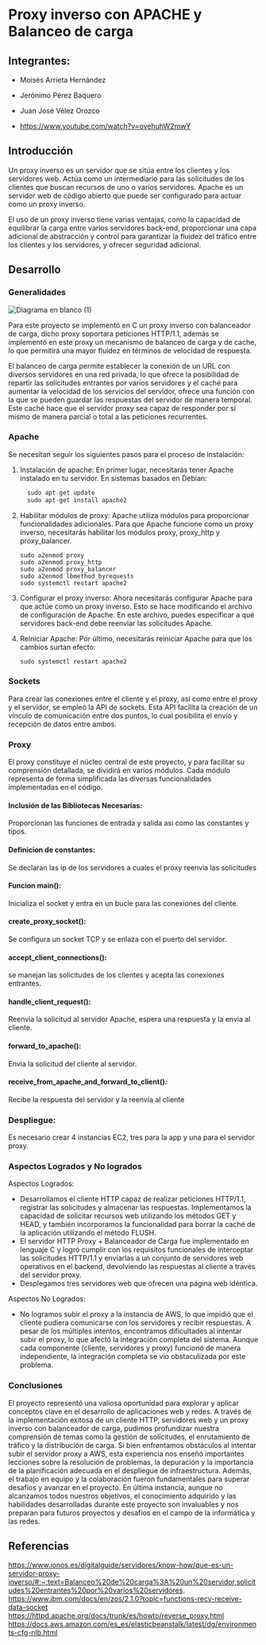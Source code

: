 # Proxy inverso con APACHE y Balanceo de carga
## Integrantes:
- Moisés Arrieta Hernández
- Jerónimo Pérez Baquero
- Juan José Vélez Orozco

- https://www.youtube.com/watch?v=ovehuhW2mwY

## Introducción
Un proxy inverso es un servidor que se sitúa entre los clientes y los servidores web. Actúa como un intermediario para las solicitudes de los clientes que buscan recursos de uno o varios servidores. Apache es un servidor web de código abierto que puede ser configurado para actuar como un proxy inverso.

El uso de un proxy inverso tiene varias ventajas, como la capacidad de equilibrar la carga entre varios servidores back-end, proporcionar una capa adicional de abstracción y control para garantizar la fluidez del tráfico entre los clientes y los servidores, y ofrecer seguridad adicional.

## Desarrollo
### Generalidades
![Diagrama en blanco (1)](https://github.com/JeroZp/Proxy-Inverso/assets/100315964/c04d7068-8e41-43b8-b965-47ec04a6cbd9)

Para este proyecto se implementó en C un proxy inverso con balanceador de carga, dicho proxy soportara peticiones HTTP/1.1, además se implementó en este proxy un mecanismo de balanceo de carga y de cache, lo que permitirá una mayor fluidez en términos de velocidad de respuesta.

El balanceo de carga permite establecer la conexión de un URL con diversos servidores en una red privada, lo que ofrece la posibilidad de repartir las solicitudes entrantes por varios servidores y el caché 
para aumentar la velocidad de los servicios del servidor, ofrece una función con la que se pueden guardar las respuestas del servidor de manera temporal. Este caché hace que el servidor proxy sea capaz de responder por sí mismo de manera parcial o total a las peticiones recurrentes.

### Apache 
Se necesitan seguir los siguientes pasos para el proceso de instalación:
1. Instalación de apache: En primer lugar, necesitarás tener Apache instalado en tu servidor. En sistemas basados en Debian:
   ```C
     sudo apt-get update
     sudo apt-get install apache2
   ```
2. Habilitar módulos de proxy: Apache utiliza módulos para proporcionar funcionalidades adicionales. Para que Apache funcione como un proxy inverso, necesitarás habilitar los módulos proxy, proxy_http y proxy_balancer.
   ```
   sudo a2enmod proxy
   sudo a2enmod proxy_http
   sudo a2enmod proxy_balancer
   sudo a2enmod lbmethod_byrequests
   sudo systemctl restart apache2
   ```
3. Configurar el proxy inverso: Ahora necesitarás configurar Apache para que actúe como un proxy inverso. Esto se hace modificando el archivo de configuración de Apache. En este archivo, puedes especificar a qué servidores back-end debe reenviar las solicitudes Apache.
   
4. Reiniciar Apache: Por último, necesitarás reiniciar Apache para que los cambios surtan efecto:
   ```
   sudo systemctl restart apache2
   ```
### Sockets
Para crear las conexiones entre el cliente y el proxy, así como entre el proxy y el servidor, se empleó la API de sockets. Esta API facilita la creación de un vínculo de comunicación entre dos puntos, lo cual posibilita el envío y recepción de datos entre ambos.

### Proxy
El proxy constituye el núcleo central de este proyecto, y para facilitar su comprensión detallada, se dividirá en varios módulos. Cada módulo representa de forma simplificada las diversas funcionalidades implementadas en el código.
#### Inclusión de las Bibliotecas Necesarias: 
Proporcionan las funciones de entrada y salida asi como las constantes y tipos.
#### Definicion de constantes:
Se declaran las ip de los servidores a cuales el proxy reenvia las solicitudes
#### Funcion main():
Inicializa el socket y entra en un bucle para las conexiones del cliente.
#### create_proxy_socket():
Se configura un socket TCP y se enlaza con el puerto del servidor.
#### accept_client_connections():
se manejan las solicitudes de los clientes y acepta las conexiones entrantes.
#### handle_client_request():
Reenvia la solicitud al servidor Apache, espera una respuesta y la envia al cliente.
#### forward_to_apache():
Envia la solicitud del cliente al servidor.
#### receive_from_apache_and_forward_to_client():
Recibe la respuesta del servidor y la reenvía al cliente

### Despliegue:
Es necesario crear 4 instancias EC2, tres para la app y una para el servidor proxy.


### Aspectos Logrados y No logrados
Aspectos Logrados:
- Desarrollamos el cliente HTTP capaz de realizar peticiones HTTP/1.1, registrar las solicitudes y almacenar las respuestas. Implementamos la capacidad de solicitar recursos web utilizando los métodos GET y HEAD, y también incorporamos la funcionalidad para borrar la caché de la aplicación utilizando el método FLUSH.
- El servidor HTTP Proxy + Balanceador de Carga fue implementado en lenguaje C y logró cumplir con los requisitos funcionales de interceptar las solicitudes HTTP/1.1 y enviarlas a un conjunto de servidores web operativos en el backend, devolviendo las respuestas al cliente a través del servidor proxy.
- Desplegamos tres servidores web que ofrecen una página web idéntica.

Aspectos No Logrados:
- No logramos subir el proxy a la instancia de AWS, lo que impidió que el cliente pudiera comunicarse con los servidores y recibir respuestas. A pesar de los múltiples intentos, encontramos dificultades al intentar subir el proxy, lo que afectó la integración completa del sistema. Aunque cada componente (cliente, servidores y proxy) funcionó de manera independiente, la integración completa se vio obstaculizada por este problema.


### Conclusiones

El proyecto representó una valiosa oportunidad para explorar y aplicar conceptos clave en el desarrollo de aplicaciones web y redes. A través de la implementación exitosa de un cliente HTTP, servidores web y un proxy inverso con balanceador de carga, pudimos profundizar nuestra comprensión de temas como la gestión de solicitudes, el enrutamiento de tráfico y la distribución de carga. Si bien enfrentamos obstáculos al intentar subir el servidor proxy a AWS, esta experiencia nos enseñó importantes lecciones sobre la resolución de problemas, la depuración y la importancia de la planificación adecuada en el despliegue de infraestructura. Además, el trabajo en equipo y la colaboración fueron fundamentales para superar desafíos y avanzar en el proyecto. En última instancia, aunque no alcanzamos todos nuestros objetivos, el conocimiento adquirido y las habilidades desarrolladas durante este proyecto son invaluables y nos preparan para futuros proyectos y desafíos en el campo de la informática y las redes.



## Referencias
https://www.ionos.es/digitalguide/servidores/know-how/que-es-un-servidor-proxy-inverso/#:~:text=Balanceo%20de%20carga%3A%20un%20servidor,solicitudes%20entrantes%20por%20varios%20servidores.
https://www.ibm.com/docs/en/zos/2.1.0?topic=functions-recv-receive-data-socket
https://httpd.apache.org/docs/trunk/es/howto/reverse_proxy.html
https://docs.aws.amazon.com/es_es/elasticbeanstalk/latest/dg/environments-cfg-nlb.html
